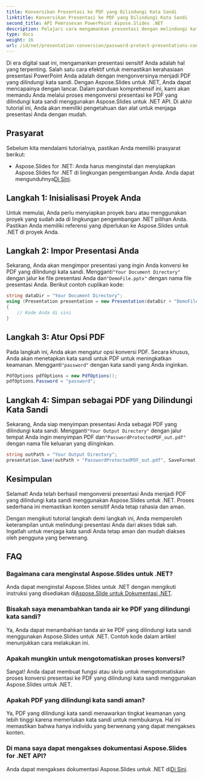 ```yaml
---
title: Konversikan Presentasi ke PDF yang Dilindungi Kata Sandi
linktitle: Konversikan Presentasi ke PDF yang Dilindungi Kata Sandi
second_title: API Pemrosesan PowerPoint Aspose.Slides .NET
description: Pelajari cara mengamankan presentasi dengan melindungi kata sandi dan mengonversinya menjadi PDF menggunakan Aspose.Slides untuk .NET. Tingkatkan keamanan data sekarang.
type: docs
weight: 16
url: /id/net/presentation-conversion/password-protect-presentations-convert-to-password-protected-pdf/
---
```


Di era digital saat ini, mengamankan presentasi sensitif Anda adalah hal yang terpenting. Salah satu cara efektif untuk memastikan kerahasiaan presentasi PowerPoint Anda adalah dengan mengonversinya menjadi PDF yang dilindungi kata sandi. Dengan Aspose.Slides untuk .NET, Anda dapat mencapainya dengan lancar. Dalam panduan komprehensif ini, kami akan memandu Anda melalui proses mengonversi presentasi ke PDF yang dilindungi kata sandi menggunakan Aspose.Slides untuk .NET API. Di akhir tutorial ini, Anda akan memiliki pengetahuan dan alat untuk menjaga presentasi Anda dengan mudah.

## Prasyarat

Sebelum kita mendalami tutorialnya, pastikan Anda memiliki prasyarat berikut:

-  Aspose.Slides for .NET: Anda harus menginstal dan menyiapkan Aspose.Slides for .NET di lingkungan pengembangan Anda. Anda dapat mengunduhnya[Di Sini](https://releases.aspose.com/slides/net/).

## Langkah 1: Inisialisasi Proyek Anda

Untuk memulai, Anda perlu menyiapkan proyek baru atau menggunakan proyek yang sudah ada di lingkungan pengembangan .NET pilihan Anda. Pastikan Anda memiliki referensi yang diperlukan ke Aspose.Slides untuk .NET di proyek Anda.

## Langkah 2: Impor Presentasi Anda

Sekarang, Anda akan mengimpor presentasi yang ingin Anda konversi ke PDF yang dilindungi kata sandi. Mengganti`"Your Document Directory"` dengan jalur ke file presentasi Anda dan`"DemoFile.pptx"` dengan nama file presentasi Anda. Berikut contoh cuplikan kode:

```csharp
string dataDir = "Your Document Directory";
using (Presentation presentation = new Presentation(dataDir + "DemoFile.pptx"))
{
    // Kode Anda di sini
}
```

## Langkah 3: Atur Opsi PDF

 Pada langkah ini, Anda akan mengatur opsi konversi PDF. Secara khusus, Anda akan menetapkan kata sandi untuk PDF untuk meningkatkan keamanan. Mengganti`"password"` dengan kata sandi yang Anda inginkan.

```csharp
PdfOptions pdfOptions = new PdfOptions();
pdfOptions.Password = "password";
```

## Langkah 4: Simpan sebagai PDF yang Dilindungi Kata Sandi

 Sekarang, Anda siap menyimpan presentasi Anda sebagai PDF yang dilindungi kata sandi. Mengganti`"Your Output Directory"` dengan jalur tempat Anda ingin menyimpan PDF dan`"PasswordProtectedPDF_out.pdf"` dengan nama file keluaran yang diinginkan.

```csharp
string outPath = "Your Output Directory";
presentation.Save(outPath + "PasswordProtectedPDF_out.pdf", SaveFormat.Pdf, pdfOptions);
```

## Kesimpulan

Selamat! Anda telah berhasil mengonversi presentasi Anda menjadi PDF yang dilindungi kata sandi menggunakan Aspose.Slides untuk .NET. Proses sederhana ini memastikan konten sensitif Anda tetap rahasia dan aman.

Dengan mengikuti tutorial langkah demi langkah ini, Anda memperoleh keterampilan untuk melindungi presentasi Anda dari akses tidak sah. Ingatlah untuk menjaga kata sandi Anda tetap aman dan mudah diakses oleh pengguna yang berwenang.

## FAQ

### Bagaimana cara menginstal Aspose.Slides untuk .NET?

 Anda dapat menginstal Aspose.Slides untuk .NET dengan mengikuti instruksi yang disediakan di[Aspose.Slide untuk Dokumentasi .NET](https://docs.aspose.com/slides/net/).

### Bisakah saya menambahkan tanda air ke PDF yang dilindungi kata sandi?

Ya, Anda dapat menambahkan tanda air ke PDF yang dilindungi kata sandi menggunakan Aspose.Slides untuk .NET. Contoh kode dalam artikel menunjukkan cara melakukan ini.

### Apakah mungkin untuk mengotomatiskan proses konversi?

Sangat! Anda dapat membuat fungsi atau skrip untuk mengotomatiskan proses konversi presentasi ke PDF yang dilindungi kata sandi menggunakan Aspose.Slides untuk .NET.

### Apakah PDF yang dilindungi kata sandi aman?

Ya, PDF yang dilindungi kata sandi menawarkan tingkat keamanan yang lebih tinggi karena memerlukan kata sandi untuk membukanya. Hal ini memastikan bahwa hanya individu yang berwenang yang dapat mengakses konten.

### Di mana saya dapat mengakses dokumentasi Aspose.Slides for .NET API?

 Anda dapat mengakses dokumentasi Aspose.Slides untuk .NET di[Di Sini](https://reference.aspose.com/slides/net/).